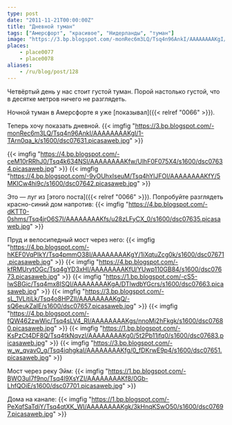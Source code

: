 ```yaml
---
type: post
date: "2011-11-21T00:00:00Z"
title: "Дневной туман"
tags: ["Амерсфорт", "красивое", "Нидерланды", "туман"]
image: "https://3.bp.blogspot.com/-monRec6m3LQ/Tsq4n96AnkI/AAAAAAAAKgI/1-TArn0qa_k/s1600/dsc07631.picasaweb.jpg"
places:
    - place0077
    - place0078
aliases:
    - /ru/blog/post/128
---
```


Четвёртый день у нас стоит густой туман. Порой настолько густой, что в десятке метров ничего не разглядеть.

Ночной туман в Амерсфорте я уже [показывал]({{< relref "0066" >}}).

Теперь хочу показать дневной.
{{< imgfig "https://3.bp.blogspot.com/-monRec6m3LQ/Tsq4n96AnkI/AAAAAAAAKgI/1-TArn0qa_k/s1600/dsc07631.picasaweb.jpg" >}}

<!--more-->

{{< imgfig "https://4.bp.blogspot.com/-ceM10rRRhJ0/Tsq4k634NSI/AAAAAAAAKfw/UlhF0F075X4/s1600/dsc07634.picasaweb.jpg" >}}
{{< imgfig "https://4.bp.blogspot.com/-9yOUhxIseuM/Tsq4hYlJFOI/AAAAAAAAKfY/5MKICw4hi9c/s1600/dsc07642.picasaweb.jpg" >}}

Это — луг из [этого поста]({{< relref "0066" >}}). Попробуйте разглядеть красно-синий дом напротив:
{{< imgfig "https://4.bp.blogspot.com/-dKTT0-0shms/Tsq4jrO6S7I/AAAAAAAAKfs/u28zLFyCX_0/s1600/dsc07635.picasaweb.jpg" >}}

Пруд и велосипедный мост через него:
{{< imgfig "https://4.bp.blogspot.com/-hKEF0VqPIkY/Tsq4pmmO38I/AAAAAAAAKgY/1iXqtuZcg0k/s1600/dsc07671.picasaweb.jpg" >}}
{{< imgfig "https://4.bp.blogspot.com/-kfRMUrytOGc/Tsq4gYD3xHI/AAAAAAAAKfU/YUwp110GB84/s1600/dsc07673.picasaweb.jpg" >}}
{{< imgfig "https://1.bp.blogspot.com/-cS5-lwSBGic/Tsq4mx8ISQI/AAAAAAAAKgA/DTlwdbYGcrs/s1600/dsc07663.picasaweb.jpg" >}}
{{< imgfig "https://3.bp.blogspot.com/-sL_1VLitjLk/Tsq4o8HPZII/AAAAAAAAKgQ/-sQ6eukZaIE/s1600/dsc07657.picasaweb.jpg" >}}
{{< imgfig "https://4.bp.blogspot.com/-fQW462zwWic/Tsq4sLV4_RI/AAAAAAAAKgs/nnoMj2hFkgk/s1600/dsc07680.picasaweb.jpg" >}}
{{< imgfig "https://1.bp.blogspot.com/-KsPzCt4DF8Q/Tsq4tkNqvzI/AAAAAAAAKg0/5t2Pb11jfq0/s1600/dsc07683.picasaweb.jpg" >}}
{{< imgfig "https://3.bp.blogspot.com/-w_w_qvavO_g/Tsq4iqhgkaI/AAAAAAAAKfg/0_fDKrwE9p4/s1600/dsc07651.picasaweb.jpg" >}}

Мост через реку Эйм:
{{< imgfig "https://1.bp.blogspot.com/-BWO3uI7f9no/Tsq4l9XsYZI/AAAAAAAAKf8/0Gb-LhfQOiE/s1600/dsc07701.picasaweb.jpg" >}}

Дома на канале:
{{< imgfig "https://1.bp.blogspot.com/-PeXqfSaTdiY/Tsq4qtXK_WI/AAAAAAAAKgk/3kHnqKSwO50/s1600/dsc07697.picasaweb.jpg" >}}
